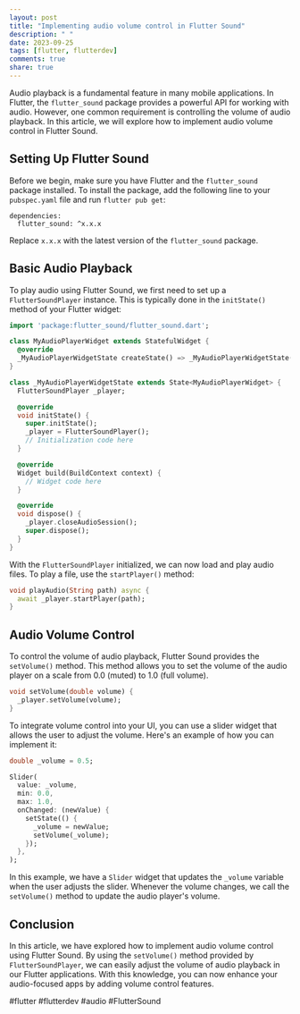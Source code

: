 ```yaml
---
layout: post
title: "Implementing audio volume control in Flutter Sound"
description: " "
date: 2023-09-25
tags: [flutter, flutterdev]
comments: true
share: true
---
```


Audio playback is a fundamental feature in many mobile applications. In Flutter, the `flutter_sound` package provides a powerful API for working with audio. However, one common requirement is controlling the volume of audio playback. In this article, we will explore how to implement audio volume control in Flutter Sound.

## Setting Up Flutter Sound

Before we begin, make sure you have Flutter and the `flutter_sound` package installed. To install the package, add the following line to your `pubspec.yaml` file and run `flutter pub get`:

```
dependencies:
  flutter_sound: ^x.x.x
```

Replace `x.x.x` with the latest version of the `flutter_sound` package.

## Basic Audio Playback

To play audio using Flutter Sound, we first need to set up a `FlutterSoundPlayer` instance. This is typically done in the `initState()` method of your Flutter widget:

```dart
import 'package:flutter_sound/flutter_sound.dart';

class MyAudioPlayerWidget extends StatefulWidget {
  @override
  _MyAudioPlayerWidgetState createState() => _MyAudioPlayerWidgetState();
}

class _MyAudioPlayerWidgetState extends State<MyAudioPlayerWidget> {
  FlutterSoundPlayer _player;

  @override
  void initState() {
    super.initState();
    _player = FlutterSoundPlayer();
    // Initialization code here
  }

  @override
  Widget build(BuildContext context) {
    // Widget code here
  }

  @override
  void dispose() {
    _player.closeAudioSession();
    super.dispose();
  }
}
```

With the `FlutterSoundPlayer` initialized, we can now load and play audio files. To play a file, use the `startPlayer()` method:

```dart
void playAudio(String path) async {
  await _player.startPlayer(path);
}
```

## Audio Volume Control

To control the volume of audio playback, Flutter Sound provides the `setVolume()` method. This method allows you to set the volume of the audio player on a scale from 0.0 (muted) to 1.0 (full volume).

```dart
void setVolume(double volume) {
  _player.setVolume(volume);
}
```

To integrate volume control into your UI, you can use a slider widget that allows the user to adjust the volume. Here's an example of how you can implement it:

```dart
double _volume = 0.5;

Slider(
  value: _volume,
  min: 0.0,
  max: 1.0,
  onChanged: (newValue) {
    setState(() {
      _volume = newValue;
      setVolume(_volume);
    });
  },
);
```

In this example, we have a `Slider` widget that updates the `_volume` variable when the user adjusts the slider. Whenever the volume changes, we call the `setVolume()` method to update the audio player's volume.

## Conclusion

In this article, we have explored how to implement audio volume control using Flutter Sound. By using the `setVolume()` method provided by `FlutterSoundPlayer`, we can easily adjust the volume of audio playback in our Flutter applications. With this knowledge, you can now enhance your audio-focused apps by adding volume control features.

#flutter #flutterdev #audio #FlutterSound